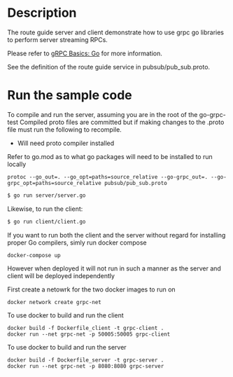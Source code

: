 # Description
The route guide server and client demonstrate how to use grpc go libraries to
perform server streaming RPCs.

Please refer to [gRPC Basics: Go](https://grpc.io/docs/tutorials/basic/go.html) for more information.

See the definition of the route guide service in pubsub/pub_sub.proto.

# Run the sample code
To compile and run the server, assuming you are in the root of the go-grpc-test
Compiled proto files are committed but if making changes to the .proto file must run the following to recompile.
- Will need proto compiler installed

Refer to go.mod as to what go packages will need to be installed to run locally

```
protoc --go_out=. --go_opt=paths=source_relative --go-grpc_out=. --go-grpc_opt=paths=source_relative pubsub/pub_sub.proto
```


```sh
$ go run server/server.go
```

Likewise, to run the client:

```sh
$ go run client/client.go
```


If you want to run both the client and the server without regard for installing proper Go compilers, simly run docker compose
```
docker-compose up
```

However when deployed it will not run in such a manner as the server and client will be deployed independently

First create a netowrk for the two docker images to run on
```
docker network create grpc-net
```

To use docker to build and run the client
```
docker build -f Dockerfile_client -t grpc-client .
docker run --net grpc-net -p 50005:50005 grpc-client
```

To use docker to build and run the server
```
docker build -f Dockerfile_server -t grpc-server .
docker run --net grpc-net -p 8080:8080 grpc-server
```